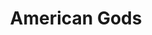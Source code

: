 ---
title: "American Gods"
slug: "american-gods"
subtitle: ""
publisher: "William Morrow"
published: "2001"
asin: "0380789035"
authors: 
  - neil-gaiman
started: "2014-01-26"
start_year: "2014"
finished: "2014-02-10"
---